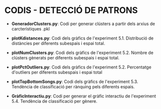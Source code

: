 # CODIS - DETECCIÓ DE PATRONS

- **GeneradorClusters.py**: Codi per generar clústers a partir dels arxius de carcterístiques .pkl
  
- **plotKdistances.py**: Codi dels gràfics de l'experiment 5.1. Distribució de distàncies per diferents subespais i espai total.
  
- **plotNumClusters.py**: Codi dels gràfics de l'experiment 5.2. Nombre de clústers gènerats per diferents subespais i espai total.
  
- **plotPctOutliers.py**: Codi dels gràfics de l'experiment 5.2. Percentatge d'outliers per diferents subespais i espai total
  
- **plotTopBottomSongs.py**: Codi dels gràfics de l'experiment 5.3. Tendència de classificació per rànquing pels diferents espais.
  
- **GràficInteractiu.py**: Codi per generar el gràfic interactiu de l'experiment 5.4. Tendència de classificació per gènere.
